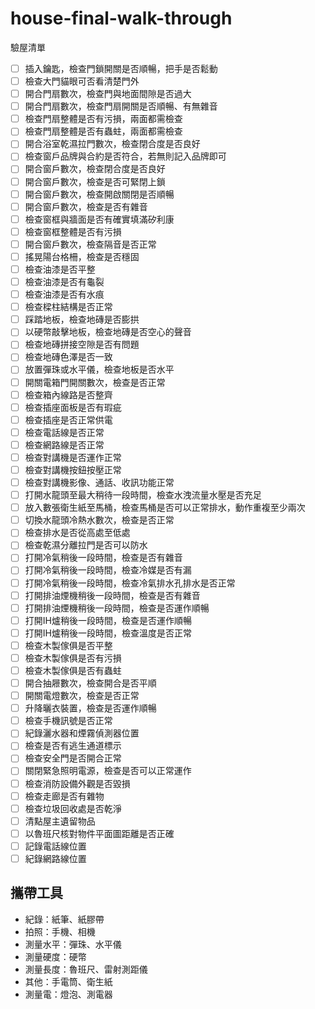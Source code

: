 # house-final-walk-through

驗屋清單

- [ ] 插入鑰匙，檢查門鎖開關是否順暢，把手是否鬆動
- [ ] 檢查大門貓眼可否看清楚門外
- [ ] 開合門扇數次，檢查門與地面間隙是否過大
- [ ] 開合門扇數次，檢查門扇開關是否順暢、有無雜音
- [ ] 檢查門扇整體是否有污損，兩面都需檢查
- [ ] 檢查門扇整體是否有蟲蛀，兩面都需檢查
- [ ] 開合浴室乾濕拉門數次，檢查閉合度是否良好
- [ ] 檢查窗戶品牌與合約是否符合，若無則記入品牌即可
- [ ] 開合窗戶數次，檢查閉合度是否良好
- [ ] 開合窗戶數次，檢查是否可緊閉上鎖
- [ ] 開合窗戶數次，檢查開啟關閉是否順暢
- [ ] 開合窗戶數次，檢查是否有雜音
- [ ] 檢查窗框與牆面是否有確實填滿矽利康
- [ ] 檢查窗框整體是否有污損
- [ ] 開合窗戶數次，檢查隔音是否正常
- [ ] 搖晃陽台格柵，檢查是否穩固
- [ ] 檢查油漆是否平整
- [ ] 檢查油漆是否有龜裂
- [ ] 檢查油漆是否有水痕
- [ ] 檢查樑柱結構是否正常
- [ ] 踩踏地板，檢查地磚是否膨拱
- [ ] 以硬幣敲擊地板，檢查地磚是否空心的聲音
- [ ] 檢查地磚拼接空隙是否有問題
- [ ] 檢查地磚色澤是否一致
- [ ] 放置彈珠或水平儀，檢查地板是否水平
- [ ] 開關電箱門開關數次，檢查是否正常
- [ ] 檢查箱內線路是否整齊
- [ ] 檢查插座面板是否有瑕疵
- [ ] 檢查插座是否正常供電
- [ ] 檢查電話線是否正常
- [ ] 檢查網路線是否正常
- [ ] 檢查對講機是否運作正常
- [ ] 檢查對講機按鈕按壓正常
- [ ] 檢查對講機影像、通話、收訊功能正常
- [ ] 打開水龍頭至最大稍待一段時間，檢查水洩流量水壓是否充足
- [ ] 放入數張衛生紙至馬桶，檢查馬桶是否可以正常排水，動作重複至少兩次
- [ ] 切換水龍頭冷熱水數次，檢查是否正常
- [ ] 檢查排水是否從高處至低處
- [ ] 檢查乾濕分離拉門是否可以防水
- [ ] 打開冷氣稍後一段時間，檢查是否有雜音
- [ ] 打開冷氣稍後一段時間，檢查冷媒是否有漏
- [ ] 打開冷氣稍後一段時間，檢查冷氣排水孔排水是否正常
- [ ] 打開排油煙機稍後一段時間，檢查是否有雜音
- [ ] 打開排油煙機稍後一段時間，檢查是否運作順暢
- [ ] 打開IH爐稍後一段時間，檢查是否運作順暢
- [ ] 打開IH爐稍後一段時間，檢查溫度是否正常
- [ ] 檢查木製傢俱是否平整
- [ ] 檢查木製傢俱是否有污損
- [ ] 檢查木製傢俱是否有蟲蛀
- [ ] 開合抽屜數次，檢查開合是否平順
- [ ] 開關電燈數次，檢查是否正常
- [ ] 升降曬衣裝置，檢查是否運作順暢
- [ ] 檢查手機訊號是否正常
- [ ] 紀錄灑水器和煙霧偵測器位置
- [ ] 檢查是否有逃生通道標示
- [ ] 檢查安全門是否開合正常
- [ ] 關閉緊急照明電源，檢查是否可以正常運作
- [ ] 檢查消防設備外觀是否毀損
- [ ] 檢查走廊是否有雜物
- [ ] 檢查垃圾回收處是否乾淨
- [ ] 清點屋主遺留物品
- [ ] 以魯班尺核對物件平面圖距離是否正確
- [ ] 記錄電話線位置
- [ ] 紀錄網路線位置

## 攜帶工具

- 紀錄：紙筆、紙膠帶
- 拍照：手機、相機
- 測量水平：彈珠、水平儀
- 測量硬度：硬幣
- 測量長度：魯班尺、雷射測距儀
- 其他：手電筒、衛生紙
- 測量電：燈泡、測電器
